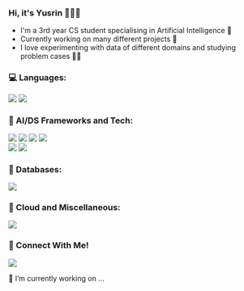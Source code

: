 ### Hi, it's Yusrin 👩🏻‍💻

- I'm a 3rd year CS student specialising in Artificial Intelligence 🏫
- Currently working on many different projects 🔭
- I love experimenting with data of different domains and studying problem cases 👨‍💻

### 💻 Languages:
<img src="https://img.shields.io/badge/Python-14354C?style=for-the-badge&logo=python&logoColor=white"/> <img src="https://img.shields.io/badge/Java-ED8B00?style=for-the-badge&logo=java&logoColor=white"/>

### 🤖 AI/DS Frameworks and Tech:
<img src="https://img.shields.io/badge/TensorFlow-FF6F00?style=for-the-badge&logo=tensorflow&logoColor=white"> <img src="https://img.shields.io/badge/PyTorch-EE4C2C?style=for-the-badge&logo=PyTorch&logoColor=white"> <img src="https://img.shields.io/badge/scikit_learn-F7931E?style=for-the-badge&logo=scikit-learn&logoColor=white"> <img src="https://img.shields.io/badge/OpenCV-27338e?style=for-the-badge&logo=OpenCV&logoColor=white"/> <br> <img src="https://img.shields.io/badge/Numpy-777BB4?style=for-the-badge&logo=numpy&logoColor=white"> <img src="https://img.shields.io/badge/Pandas-2C2D72?style=for-the-badge&logo=pandas&logoColor=white">

### 💾 Databases:
<img src="https://img.shields.io/badge/MySQL-00000F?style=for-the-badge&logo=mysql&logoColor=white"/>

### 🔧 Cloud and Miscellaneous:
<img src="https://img.shields.io/badge/firebase-ffca28?style=for-the-badge&logo=firebase&logoColor=black">

### 👋 Connect With Me!
<a href="https://www.linkedin.com/in/yusrin-zulfa-zuber-900b0819b?lipi=urn%3Ali%3Apage%3Ad_flagship3_profile_view_base_contact_details%3B7EOtKRXQTfqvHBH5jmYtzw%3D%3D
"><img src="https://img.shields.io/badge/LinkedIn-0077B5?style=for-the-badge&logo=linkedin&logoColor=white"/><a/>


🔭 I’m currently working on ...


